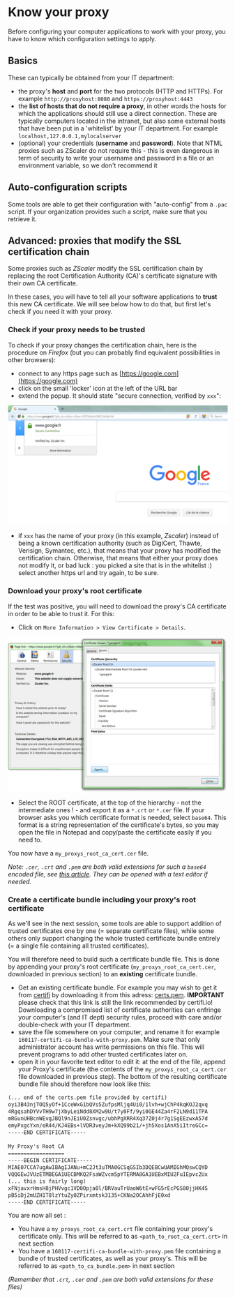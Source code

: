 # Know your proxy

Before configuring your computer applications to work with your proxy, you have to know which configuration settings to apply.

## Basics

These can typically be obtained from your IT department:

* the proxy's **host** and **port** for the two protocols (HTTP and HTTPs). For example `http://proxyhost:8080` and `https://proxyhost:4443`
* the **list of hosts that do not require a proxy**, in other words the hosts for which the applications should still use a direct connection. These are typically computers located in the intranet, but also some external hosts that have been put in a 'whitelist' by your IT department. For example `localhost,127.0.0.1,mylocalserver`
* (optional) your credentials (**username** and **password**). Note that NTML proxies such as ZScaler do not require this - this is even dangerous in term of security to write your username and password in a file or an environment variable, so we don't recommend it


## Auto-configuration scripts

Some tools are able to get their configuration with "auto-config" from a `.pac` script. If your organization provides such a script, make sure that you retrieve it.


## Advanced: proxies that modify the SSL certification chain

Some proxies such as *ZScaler* modify the SSL certification chain by replacing the root Certification Authority (CA)'s certificate signature with their own CA certificate. 

In these cases, you will have to tell all your software applications to **trust** this new CA certificate. We will see below how to do that, but first let's check if you need it with your proxy.

### Check if your proxy needs to be trusted

To check if your proxy changes the certification chain, here is the procedure on *Firefox* (but you can probably find equivalent possibilities in other browsers):
 
* connect to any https page such as [https://google.com](https://google.com)
* click on the small 'locker' icon at the left of the URL bar
* extend the popup. It should state "secure connection, verified by `xxx`":

![Checking if your proxy changes the certification chain](example2.png)

* if `xxx` has the name of your proxy (in this example, *Zscaler*) instead of being a known certification authority (such as DigiCert, Thawte, Verisign, Symantec, etc.), that means that your proxy has modified the certification chain. Otherwise, that means that either your proxy does not modify it, or bad luck : you picked a site that is in the whitelist :) select another https url and try again, to be sure. 

### Download your proxy's root certificate

If the test was positive, you will need to download the proxy's CA certificate in order to be able to trust it. For this:

* Click on `More Information > View Certificate > Details`. 

![Exporting the root certificate](example3.png)

* Select the ROOT certificate, at the top of the hierarchy - not the intermediate ones ! - and export it as a `*.crt` or `*.cer` file. If your browser asks you which certificate format is needed, select `base64`. This format is a string representation of the certificate's bytes, so you may open the file in Notepad and copy/paste the certificate easily if you need to.

You now have a `my_proxys_root_ca_cert.cer` file. 

*Note: `.cer`, `.crt` and `.pem` are both valid extensions for such a `base64` encoded file, see [this article](https://support.ssl.com/Knowledgebase/Article/View/19/0/der-vs-crt-vs-cer-vs-pem-certificates-and-how-to-convert-them). They can be opened with a text editor if needed.*

### Create a certificate bundle including your proxy's root certificate

As we'll see in the next session, some tools are able to support addition of trusted certificates one by one (= separate certificate files), while some others only support changing the whole trusted certificate bundle entirely (= a single file containing all trusted certificates). 

You will therefore need to build such a certificate bundle file. This is done by appending your proxy's root certificate (`my_proxys_root_ca_cert.cer`, downloaded in previous section) to an **existing** certificate bundle.

* Get an existing certificate bundle. For example you may wish to get it from [certifi](https://certifi.io/en/latest/) by downloading it from this adress: [certs.pem](https://mkcert.org/generate/). **IMPORTANT** please check that this link is still the link recommended by certifi.io! Downloading a compromised list of certificate authorities can enfringe your computer's (and IT dept) security rules, proceed with care and/or double-check with your IT department.
* save the file somewhere on your computer, and rename it for example `160117-certifi-ca-bundle-with-proxy.pem`. Make sure that only administrator account has write permissions on this file. This will prevent programs to add other trusted certificates later on.
* open it in your favorite text editor to edit it: at the end of the file, append your Proxy's certificate (the contents of the `my_proxys_root_ca_cert.cer` file downloaded in previous step). The bottom of the resulting certificate bundle file should therefore now look like this:
 
```text
(... end of the certs.pem file provided by certifi)
oyi3B43njTOQ5yOf+1CceWxG1bQVs5ZufpsMljq4Ui0/1lvh+wjChP4kqKOJ2qxq
4RgqsahDYVvTH9w7jXbyLeiNdd8XM2w9U/t7y0Ff/9yi0GE44Za4rF2LN9d11TPA
mRGunUHBcnWEvgJBQl9nJEiU0Zsnvgc/ubhPgXRR4Xq37Z0j4r7g1SgEEzwxA57d
emyPxgcYxn/eR44/KJ4EBs+lVDR3veyJm+kXQ99b21/+jh5Xos1AnX5iItreGCc=
-----END CERTIFICATE-----

My Proxy's Root CA
==================
-----BEGIN CERTIFICATE-----
MIAE07CCA7ugAwIBAgIJANu+mC2Jt3uTMA0GCSqGSIb3DQEBCwUAMIGhMQswCQYD
VQQGEwJVUzETMBEGA1UECBMKQ2FsaWZvcm5pYTERMA8GA1UEBxMIU2FuIEpvc2Ux
(... this is fairly long)
xFNjavxrHmsH8jPHVvgc1VD0Opja0l/BRVauTrUaoW6tE+wFG5rEcPGS80jjHK4S
pB5iDj2mUZH1T8lzYtuZy0ZPirxmtsk3135+CKNa2OCAhhFjE0xd
-----END CERTIFICATE-----
```

You are now all set :

* You have a `my_proxys_root_ca_cert.crt` file containing your proxy's certificate only. This will be referred to as `<path_to_root_ca_cert.crt>` in next section
* You have a `160117-certifi-ca-bundle-with-proxy.pem` file containing a bundle of trusted certificates, as well as your proxy's. This will be referred to as `<path_to_ca_bundle.pem>` in next section

*(Remember that `.crt`, `.cer` and `.pem` are both valid extensions for these files)*